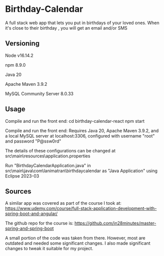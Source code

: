 # Birthday-Calendar
 
A full stack web app that lets you put in birthdays of your loved ones. When it's close to their
birthday , you will get an email and/or SMS

## Versioning
Node v16.14.2

npm 8.9.0

Java 20

Apache Maven 3.9.2

MySQL Community Server 8.0.33

## Usage

Compile and run the front end:
cd birthday-calendar-react
npm start

Compile and run the front end:
Requires Java 20, Apache Maven 3.9.2, and a local MySQL server at localhost:3306, configured with username "root" and password "P@ssw0rd"

The details of these configurations can be changed at src\main\resources\application.properties

Run "BirthdayCalendarApplication.java" in src\main\java\com\lanimatran\birthdaycalendar as "Java Application" using Eclipse 2023-03

## Sources

A similar app was covered as part of the course I took at: https://www.udemy.com/course/full-stack-application-development-with-spring-boot-and-angular/

The github repo for the course is: https://github.com/in28minutes/master-spring-and-spring-boot

A small portion of the code was taken from there. However, most are outdated and needed some significant changes. I also made significant changes to tweak it suitable for my project.
